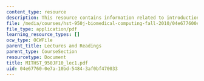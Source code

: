 ```yaml
---
content_type: resource
description: This resource contains information related to introduction.
file: /media/courses/hst-950j-biomedical-computing-fall-2010/04e677600e7a10bd54843af0bf470033_MITHST_950JF10_lec1.pdf
file_type: application/pdf
learning_resource_types: []
ocw_type: OCWFile
parent_title: Lectures and Readings
parent_type: CourseSection
resourcetype: Document
title: MITHST_950JF10_lec1.pdf
uid: 04e67760-0e7a-10bd-5484-3af0bf470033
---
```

